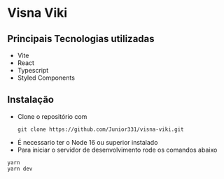 # Visna Viki

## Principais Tecnologias utilizadas

- Vite
- React
- Typescript
- Styled Components

## Instalação

- Clone o repositório com
  ```
  git clone https://github.com/Junior331/visna-viki.git
  ```
- É necessario ter o Node 16 ou superior instalado
- Para iniciar o servidor de desenvolvimento rode os comandos abaixo

```
yarn
yarn dev
```

<!-- ### To do

- [x] Criar estrutura inicial do projeto
- [x] Implementação de Theme e style components

  ### Pages
  - [] Home
  - [] New project
  - [] Eddit project

  ### Components
      - [] Header
      - [] Card
      - [] Step
      - [] Modal
      - [] Button
      - [] Inputs
